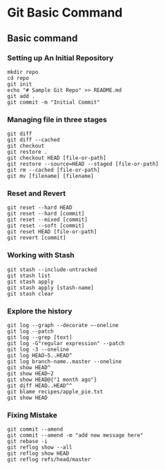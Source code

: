 # Git Basic Command
## Basic command
### Setting up An Initial Repository
```
mkdir repo
cd repo
git init
echo "# Sample Git Repo" >> README.md
git add .
git commit -m "Initial Commit"
```

### Managing file in three stages
```
git diff
git diff --cached
git checkout
git restore .
git checkout HEAD [file-or-path]
git restore --source=HEAD --staged [file-or-path]
git rm --cached [file-or-path]
git mv [filename] [filename]
```

### Reset and Revert
```
git reset --hard HEAD
git reset --hard [commit]
git reset --mixed [commit]
git reset --soft [commit]
git reset HEAD [file-or-path]
git revert [commit]
```

### Working with Stash
```
git stash --include-untracked
git stash list
git stash apply
git stash apply [stash-name]
git stash clear
```

### Explore the history
```
git log --graph --decorate —-oneline
git log --patch
git log --grep [text]
git log -G"regular expression" --patch
git log -3 --oneline
git log HEAD~5..HEAD^
git log branch-name..master --oneline
git show HEAD^
git show HEAD~2
git show HEAD@{"1 month ago"}
git diff HEAD..HEAD^^
git blame recipes/apple_pie.txt
git show HEAD
```

### Fixing Mistake
```
git commit --amend
git commit --amend -m "add new message here"
git rebase -i
git reflog show --all
git reflog show HEAD
git reflog refs/head/master
```